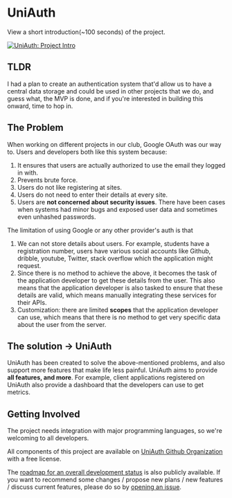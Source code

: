 # UniAuth

View a short introduction(~100 seconds) of the project.

[![UniAuth: Project Intro](http://img.youtube.com/vi/VY1m7TpiVc0/0.jpg)](http://www.youtube.com/watch?v=VY1m7TpiVc0 "UniAuth: Project Introduction")

## TLDR
I had a plan to create an authentication system that'd allow us to have a central data storage and could be used in other projects that we do, and guess what, the MVP is done, and if you're interested in building this onward, time to hop in.

## The Problem
When working on different projects in our club, Google OAuth was our way to. Users and developers both like this system because:
1. It ensures that users are actually authorized to use the email they logged in with.
2. Prevents brute force.
3. Users do not like registering at sites.
4. Users do not need to enter their details at every site.
5. Users are **not concerned about security issues**. There have been cases when systems had minor bugs and exposed user data and sometimes even unhashed passwords.


The limitation of using Google or any other provider's auth is that 
1. We can not store details about users. For example, students have a registration number, users have various social accounts like Github, dribble, youtube, Twitter, stack overflow which the application might request.
2. Since there is no method to achieve the above, it becomes the task of the application developer to get these details from the user. This also means that the application developer is also tasked to ensure that these details are valid, which means manually integrating these services for their APIs.
3. Customization: there are limited **scopes** that the application developer can use, which means that there is no method to get very specific data about the user from the server.

## The solution -> UniAuth
UniAuth has been created to solve the above-mentioned problems, and also support more features that make life less painful. UniAuth aims to provide **all features, and more**. For example, client applications registered on UniAuth also provide a dashboard that the developers can use to get metrics.

## Getting Involved
The project needs integration with major programming languages, so we're welcoming to all developers. 

All components of this project are available on [UniAuth Github Organization](https://github.com/UniAuth) with a free license.

The [roadmap for an overall development status](https://github.com/UniAuth/UniAuth/projects/1) is also publicly available.  If you want to recommend some changes / propose new plans / new features / discuss current features, please do so by [opening an issue](https://github.com/UniAuth/UniAuth/issues/new/choose). 
